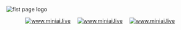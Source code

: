![fist page logo](https://github.com/MiniAiLive/.github/assets/136824647/946af38e-a7dd-492c-98e6-cf69873fd40b)


<p align="center">
<a target="_blank" href="https://t.me/Contact_MiniAiLive"><img src="https://img.shields.io/badge/telegram-@MiniAI-blue.svg?logo=telegram" alt="www.miniai.live"></a>&emsp;
<a target="_blank" href="https://wa.me/+19162702374"><img src="https://img.shields.io/badge/whatsapp-MiniAI-blue.svg?logo=whatsapp" alt="www.miniai.live"></a>&emsp;
<a target="_blank" href="https://join.skype.com/invite/ltQEVDmVddTe"><img src="https://img.shields.io/badge/skype-MiniAI-blue.svg?logo=skype" alt="www.miniai.live"></a>&emsp;
</p>
